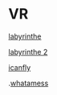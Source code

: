 # VR
[labyrinthe](./labyrinthe.html)

[labyrinthe 2](./Labyrinthe2.html)

[icanfly](./icanfly.html)

.[whatamess](./whatamess.html)
